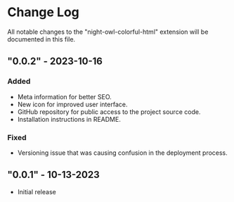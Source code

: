 # Change Log

All notable changes to the "night-owl-colorful-html" extension will be documented in this file.

## "0.0.2" - 2023-10-16

### Added
- Meta information for better SEO.
- New icon for improved user interface.
- GitHub repository for public access to the project source code.
- Installation instructions in README.

### Fixed
- Versioning issue that was causing confusion in the deployment process.

## "0.0.1" - 10-13-2023

- Initial release
